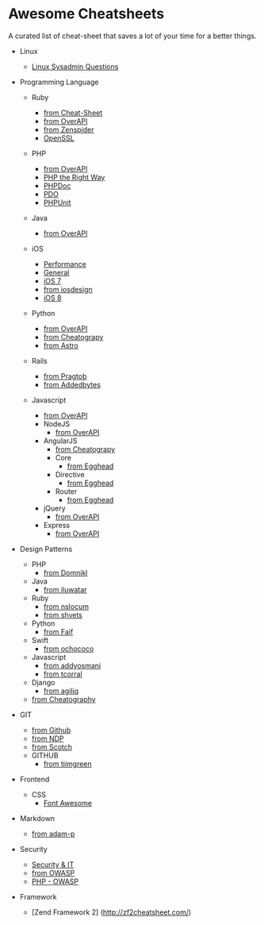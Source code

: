 # Awesome Cheatsheets
A curated list of cheat-sheet that saves a lot of your time for a better things.

- Linux
    - [Linux Sysadmin Questions](https://github.com/chassing/linux-sysadmin-interview-questions)

- Programming Language
    - Ruby
        - [from Cheat-Sheet](http://www.cheat-sheets.org/saved-copy/RubyCheat.pdf)
        - [from OverAPI](http://overapi.com/ruby/)
        - [from Zenspider](http://www.zenspider.com/Languages/Ruby/QuickRef.html)
        - [OpenSSL](https://github.com/augustl/ruby-openssl-cheat-sheet)
    - PHP
        - [from OverAPI](http://overapi.com/php/)
        - [PHP the Right Way](http://www.phptherightway.com/)
        - [PHPDoc](https://github.com/jruzafa/PhpDoc2Cheatsheet)
        - [PDO](https://github.com/tomkyle/PDO-Cheatsheet)
        - [PHPUnit](http://otroblogmas.com/wp-content/uploads/2011/06/PHPUnit-Cheat-Sheet.pdf)

    - Java
        - [from OverAPI](http://overapi.com/java/)
    - iOS
        - [Performance](https://github.com/danielamitay/iOS-App-Performance-Cheatsheet)
        - [General](https://github.com/Avocarrot/ios-cheatsheet)
        - [iOS 7](http://ivomynttinen.com/blog/the-ios-7-design-cheat-sheet/)
        - [from iosdesign](http://iosdesign.ivomynttinen.com/)
        - [iOS 8](http://click-labs.com/ios-8-design-cheat-sheet-and-free-iphone6plus-gui-psd/)
    - Python
        - [from OverAPI](http://overapi.com/python/)
        - [from Cheatograpy](http://www.cheatography.com/davechild/cheat-sheets/python/)
        - [from Astro](http://www.astro.up.pt/~sousasag/Python_For_Astronomers/Python_qr.pdf)
    - Rails
        - [from Pragtob](https://github.com/PragTob/rails-beginner-cheatsheet)
        - [from Addedbytes](https://www.addedbytes.com/download/ruby-on-rails-cheat-sheet-v1/png/)
    - Javascript
        - [from OverAPI](http://overapi.com/javascript/)
        - NodeJS
            - [from OverAPI](http://overapi.com/nodejs/)
        - AngularJS
            - [from Cheatograpy](http://www.cheatography.com/proloser/cheat-sheets/angularjs/)
            - Core
                - [from Egghead](https://d2eip9sf3oo6c2.cloudfront.net/pdf/egghead-io-angular-core-services-cheat-sheet.pdf)
            - Directive
                - [from Egghead](https://d2eip9sf3oo6c2.cloudfront.net/pdf/egghead-io-directive-definition-object-cheat-sheet.pdf)
            - Router
                - [from Egghead](https://d2eip9sf3oo6c2.cloudfront.net/pdf/egghead-io-ui-router-cheat-sheet.pdf)
        - jQuery
            - [from OverAPI](http://overapi.com/jquery/)
        - Express
            - [from OverAPI](http://overapi.com/express/)

- Design Patterns
    - PHP
        - [from Domnikl](https://github.com/domnikl/DesignPatternsPHP)
    - Java
        - [from iluwatar](https://github.com/iluwatar/java-design-patterns)
    - Ruby
        - [from nslocum](https://github.com/nslocum/design-patterns-in-ruby)
        - [from shvets](https://github.com/shvets/design_patterns_in_ruby)
    - Python
        - [from Faif](https://github.com/faif/python-patterns)
    - Swift
        - [from ochococo](https://github.com/ochococo/Design-Patterns-In-Swift)
    - Javascript
        - [from addyosmani](https://github.com/addyosmani/essential-js-design-patterns)
        - [from tcorral](https://github.com/tcorral/Design-Patterns-in-Javascript)
    - Django
        - [from agiliq](https://github.com/agiliq/django-design-patterns)
    - [from Cheatography](http://www.cheatography.com/ppesq/cheat-sheets/design-patterns-observer-interpreter-memento/)

- GIT
    - [from Github](https://training.github.com/kit/downloads/github-git-cheat-sheet.pdf)
    - [from NDP](http://ndpsoftware.com/git-cheatsheet.html)
    - [from Scotch](https://scotch.io/bar-talk/git-cheat-sheet)
    - GITHUB
        - [from tiimgreen](https://github.com/tiimgreen/github-cheat-sheet)

- Frontend
    - CSS
        - [Font Awesome](http://fortawesome.github.io/Font-Awesome/cheatsheet/)

- Markdown
    - [from adam-p](https://github.com/adam-p/markdown-here/wiki/Markdown-Cheatsheet)

- Security
    - [Security & IT](http://zeltser.com/cheat-sheets/)
    - [from OWASP](https://www.owasp.org/index.php/OWASP_Cheat_Sheet_Series)
    - [PHP - OWASP](https://www.owasp.org/index.php/PHP_Security_Cheat_Sheet)

- Framework
   - [Zend Framework 2] (http://zf2cheatsheet.com/)  


